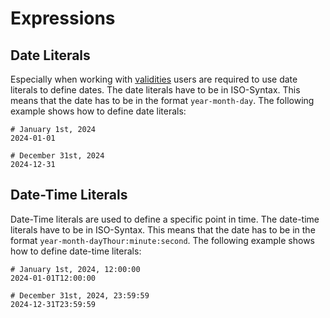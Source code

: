 # Expressions

## Date Literals

Especially when working with [validities][Validity] users are required to use date literals to define dates. The date literals have to be in ISO-Syntax. This means that the date has to be in the format `year-month-day`. The following example shows how to define date literals:

```ttsl
# January 1st, 2024
2024-01-01

# December 31st, 2024
2024-12-31
```

## Date-Time Literals

Date-Time literals are used to define a specific point in time. The date-time literals have to be in ISO-Syntax. This means that the date has to be in the format `year-month-dayThour:minute:second`. The following example shows how to define date-time literals:

```ttsl
# January 1st, 2024, 12:00:00
2024-01-01T12:00:00

# December 31st, 2024, 23:59:59
2024-12-31T23:59:59
```

[Validity]: validity.md
